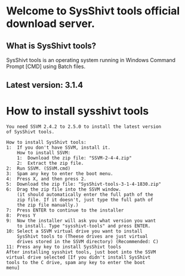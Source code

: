 # Welcome to SysShivt tools official download server.
## What is SysShivt tools?
SysShivt tools is an operating system running in Windows Command Prompt [CMD] using Batch files.

## Latest version: 3.1.4

# How to install sysshivt tools
```
You need SSVM 2.4.2 to 2.5.0 to install the latest version
of SysShivt tools.

How to install SysShivt tools:
1:  If you don't have SSVM, install it.
    How to install SSVM:
    1:  Download the zip file: "SSVM-2-4-4.zip"
    2:  Extract the zip file.
2:  Run SSVM. (SSVM.cmd)
3:  Spam any key to enter the boot menu.
4:  Press X, and then press 2.
5:  Download the zip file: "SysShivt-tools-3-1-4-1830.zip"
6:  Drag the zip file into the SSVM window.
    (it should automatically enter the full path of the
    zip file. If it doesn't, just type the full path of
    the zip file manually.)
7:  Press ENTER to continue to the installer
8:  Press Y
9:  Now the installer will ask you what version you want
    to install. Type "sysshivt-tools" and press ENTER.
10: Select a SSVM virtual drive you want to install
    SysShivt tools to (Theese drives are just virtual
    drives stored in the SSVM directory) (Recommended: C)
11: Press any key to install SysShivt tools
After installing sysshivt tools, just boot into the SSVM
virtual drive selected [If you didn't install SysShivt
tools to the C drive, spam any key to enter the boot
menu]
```
